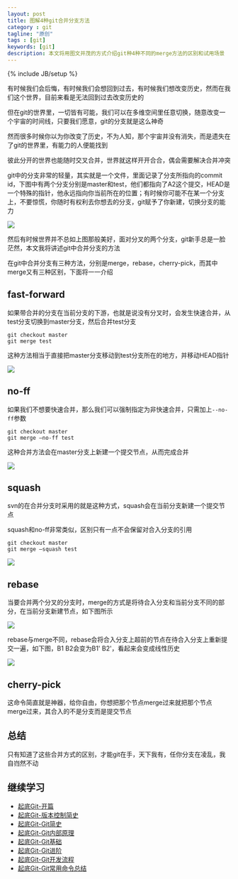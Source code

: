 ```yaml
---
layout: post
title: 图解4种git合并分支方法
category : git
tagline: "原创"
tags : [git]
keywords: [git]
description: 本文将用图文并茂的方式介绍git种4种不同的merge方法的区别和试用场景
---
```

{% include JB/setup %}

有时候我们会后悔，有时候我们会想回到过去，有时候我们想改变历史，然而在我们这个世界，目前来看是无法回到过去改变历史的

但在git的世界里，一切皆有可能，我们可以在多维空间里任意切换，随意改变一个宇宙的时间线，只要我们愿意，git的分支就是这么神奇

然而很多时候你以为你改变了历史，不为人知，那个宇宙并没有消失，而是遗失在了git的世界里，有能力的人便能找到

彼此分开的世界也能随时交叉合并，世界就这样开开合合，偶会需要解决合并冲突

git中的分支非常的轻量，其实就是一个文件，里面记录了分支所指向的commit id，下图中有两个分支分别是master和test，他们都指向了A2这个提交，HEAD是一个特殊的指针，他永远指向你当前所在的位置；有时候你可能不在某一个分支上，不要惊慌，你随时有权利去你想去的分支，git赋予了你新建，切换分支的能力

![]({{BLOG_IMG}}496.png)

然后有时候世界并不总如上图那般美好，面对分叉的两个分支，git新手总是一脸茫然，本文我将讲述git中合并分支的方法

在git中合并分支有三种方法，分别是merge，rebase，cherry-pick，而其中merge又有三种区别，下面将一一介绍

## fast-forward
如果带合并的分支在当前分支的下游，也就是说没有分叉时，会发生快速合并，从test分支切换到master分支，然后合并test分支

    git checkout master
    git merge test

这种方法相当于直接把master分支移动到test分支所在的地方，并移动HEAD指针

![]({{BLOG_IMG}}498.gif)

## no-ff
如果我们不想要快速合并，那么我们可以强制指定为非快速合并，只需加上`--no-ff`参数

    git checkout master
    git merge –no-ff test

这种合并方法会在master分支上新建一个提交节点，从而完成合并

![]({{BLOG_IMG}}499.gif)

## squash
svn的在合并分支时采用的就是这种方式，squash会在当前分支新建一个提交节点

squash和no-ff非常类似，区别只有一点不会保留对合入分支的引用

    git checkout master
    git merge –squash test

![]({{BLOG_IMG}}500.gif)

## rebase
当要合并两个分叉的分支时，merge的方式是将待合入分支和当前分支不同的部分，在当前分支新建节点，如下图所示

![]({{BLOG_IMG}}501.png)

rebase与merge不同，rebase会将合入分支上超前的节点在待合入分支上重新提交一遍，如下图，B1 B2会变为B1' B2'，看起来会变成线性历史

![]({{BLOG_IMG}}502.png)

## cherry-pick
这命令简直就是神器，给你自由，你想把那个节点merge过来就把那个节点merge过来，其合入的不是分支而是提交节点

## 总结
只有知道了这些合并方式的区别，才能git在手，天下我有，任你分支在凌乱，我自岿然不动

## 继续学习
- [起底Git-开篇](http://yanhaijing.com/git/2017/01/19/deep-git-0/)
- [起底Git-版本控制简史](http://yanhaijing.com/git/2017/01/19/deep-git-1/)
- [起底Git-Git简史](http://yanhaijing.com/git/2017/01/19/deep-git-2/)
- [起底Git-Git内部原理](http://yanhaijing.com/git/2017/02/08/deep-git-3/)
- [起底Git-Git基础](http://yanhaijing.com/git/2017/02/09/deep-git-4/)
- [起底Git-Git进阶](http://yanhaijing.com/git/2017/02/09/deep-git-5/)
- [起底Git-Git开发流程](http://yanhaijing.com/git/2017/02/09/deep-git-6/)
- [起底Git-Git常用命令总结](http://yanhaijing.com/git/2014/11/01/my-git-note/)
